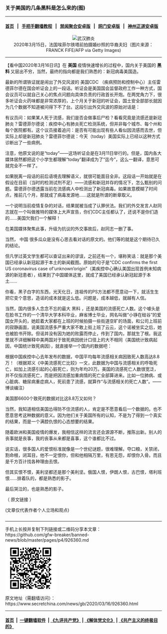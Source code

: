 ### 关于美国的几条黑料是怎么来的(图)
------------------------

#### [首页](https://github.com/gfw-breaker/banned-news/blob/master/README.md) &nbsp;&nbsp;|&nbsp;&nbsp; [手把手翻墙教程](https://github.com/gfw-breaker/guides/wiki) &nbsp;&nbsp;|&nbsp;&nbsp; [禁闻聚合安卓版](https://github.com/gfw-breaker/bn-android) &nbsp;&nbsp;|&nbsp;&nbsp; [网门安卓版](https://github.com/oGate2/oGate) &nbsp;&nbsp;|&nbsp;&nbsp; [神州正道安卓版](https://github.com/SzzdOgate/update) 



<div class="article_right" style="fone-color:#000">
 <p style="text-align:center">
  <img alt="武汉肺炎" src="//img3.secretchina.com/pic/2020/3-16/p2648741a211146399-ss.jpg" style="height:422px; width:600px"/>
  <br>
   2020年3月15日，法国埃菲尔铁塔前拍摄婚纱照的华裔夫妇（图片来源：FRANCK FIFE/AFP via Getty Images)
   <span id="hideid" name="hideid" style="color:red;display:none;">
    <span href="https://www.secretchina.com">
    </span>
   </span>
  </br>
 </p>
 <div id="txt-mid1-t21-2017">
  

---


  </div>
 </div>
 <p>
  【看中国2020年3月16日讯】在
  <strong>
   <span href="https://www.secretchina.com/news/gb/tag/美国" target="_blank">
    美国
   </span>
  </strong>
  疫情快速增长的过程中，国内关于美国的
  <strong>
   黑料
  </strong>
  又层出不穷，当然，最终的指向都是我们熟悉的：新冠病毒美国造。
  <span id="hideid" name="hideid" style="color:red;display:none;">
   <span href="https://www.secretchina.com">
   </span>
  </span>
 </p>
 <p>
  最新的所谓铁证就是闹出了外交风波的
  <span href="https://zh.wikipedia.org/zh-hans/%E7%BE%8E%E5%9B%BD%E7%96%BE%E7%97%85%E6%8E%A7%E5%88%B6%E4%B8%8E%E9%A2%84%E9%98%B2%E4%B8%AD%E5%BF%83" target="_blank">
   美国CDC
  </span>
  （疾病预防和控制中心）主任雷德菲尔德在国会听证会上的一段话。听证会是美国国会监督政府工作一种方式，国会议员可以就自己关心的焦点问题向具体负责的行政首长开炮。在两党角力下，很多听证会火药味都是非常浓厚的，上个月关于新冠的听证会，国土安全部部长就因为几个数据不知道被问得下不了台。这段引出外交风波的原始对话是：
 </p>
 <p>
  有议员问：如果某人死于流感，我们是否会做事后尸检？看看究竟是流感还是新冠肺炎？雷德菲尔德说：疾控中心有肺炎死亡检测系统，但并非每个城市、每个州和每个医院都有。这个议员接着追问：是否有可能出现有些人看似因流感而去世，但实际上却是新冠肺炎？雷德菲尔德说：今天（today）美国实际上已经以这种方式诊断出了一些病例。
 </p>
 <p>
  注意，他原文说的是“today”——这场听证会是在3月11日举行的。但是，国内各大媒体居然都把这个小学生都理解“today”翻译成为了“迄今”，这么一翻译，意思可就完全不一样了。
 </p>
 <p>
  如果脱离一段话的前后语境去理解语义，就很可能面目全非。这段话一开始就是在假设在目前（当时的检测试剂不足）——流感和新冠并存的情况下，怎么甄别的问题。雷德菲尔德透露当前在流感病人中检测出了新冠病毒。如果故意模糊了时间点，推前几个月，那就成了病毒发源地……这就是所谓的断章取义。
 </p>
 <p>
  一个说明当前疫情复杂的对话，结果就被当成了认罪伏法。我们的外交发言人赵同志就在一个叫做推特的媒体上大声宣告，你们CDC主任都认了，还说不是你们造的……美国欠我们一个解释！
 </p>
 <p>
  在美国媒体聚焦此事，升级为抗议的外交事故后，赵同志一删了事。
 </p>
 <p>
  当然，
  <span href="https://www.secretchina.com" target="_blank">
   中国
  </span>
  很多瓜众是没有心思去看对话的原文的。他们等的就是这个期待已久的结论。
 </p>
 <p>
  但凡学过英文学生都可以查证出来的谬误，之前还有一个，堪称笑话：就是那个美国已经承认新冠起源于本土的新闻截图。原始的句子是“CDC confirms the first US coronavirus case of‘unknown’origin”（美疾控中心确认美国出现首例未知病源的新冠患者），结果到了中国媒体这里，就成了美国已经承认新冠起源于本土……
 </p>
 <p>
  你看，黑子白字的东西，光天化日，连祖传的PS方法都不愿意动一下，就活生生把它变个意思，造谣的成本就是这么低。问题是，成本越低，就越有人信。
 </p>
 <p>
  当然，国内很多人念念不忘的最大
  <span href="https://www.secretchina.com/news/gb/tag/黑料" target="_blank">
   黑料
  </span>
  ，还是美国的流感死亡人数。这个噱头是在脸书工作的一个清华大学本科毕业，麻省博士毕业，网名叫做“小铮在硅谷”的爱国女开头的，她趁着大家都在上班的时候拍摄一些街道空旷的场面，和公司上班前的寂静画面，说美国流感多严重大家不敢上街上班了云云，这个谣被坐实之后，她也被脸书开除。但谣并没有因为她的败露而停止，传到了国内，那就生了根。我这里就不详细解释中美两国对于致死病因统计口径上的大不相同（美国统计致病起因，中国统计致死病因），就直接举一个国内的数据吧：
 </p>
 <p>
  根据中国疾控中心去年发布的数据，中国平均每年流感相关病因致死人数高达8.8万！（根据郑义《中美流感死亡比较》一文，此数据为中国与流感相关的呼吸死亡，如加上流感引起的心脏死亡，则为年均20万。美国的流感死亡人数很宽泛，并不仅指流感死亡，而是把因流感加重病情的死亡全部算进来。比如一位肺病、或心脏病、糖尿病重症病人，死前患了流感，就算作“与流感相关的死亡人数”。——博谈编注）
 </p>
 <p>
  美国那6600个致死的数据对比这8.8万又如何？
 </p>
 <p>
  当然，我知道相信美国怂得防不住流感的人，肯定是不愿意看后一个数据的。也不愿意思考这种数据的意义。因为他们关于美国所有的认知，不是为了得到一个真实的结果，而是一个满腔仇恨的心态想要的结果。
 </p>
 <p>
  随着欧洲和美国疫情的爆发，我相信这样的流言还会源源不断，推陈出新。别人的丧事就是丧事，我的丧事从来都是喜事，这个谁都比不过。
 </p>
 <p>
  说实话，很多国人的爱恨标准就像是一个世纪谜题，很难理解。夺口粮，关禁闭，割命根，闭耳目，他不一定恨你，但和他相隔万里，有恩无怨，却恨你入骨。而且是千方百计找各种理由去恨。
 </p>
 <p>
  但其实恨不恨，美利坚都还是那个美利坚。俄国人恨，伊朗人恨，古巴恨，塔利班恨……排着队的，都是熟悉的影子。
 </p>
 <p>
  最后哭泣的，也是熟悉的影子。
 </p>
 <p>
  （
  <span href="https://www.facebook.com/man.tank.1804/timeline?lst=540007293%3A100021814865568%3A1584298401" target="_blank">
   原文链接
  </span>
  ）
 </p>
 (文章仅代表作者个人立场和观点)
 <center>
  <div>
   <div id="txt-mid2-t22-2017" style="display: block;  max-height: 351px;  overflow: hidden;">
    <div id="SC-21xxx">
    </div>
    <ins class="adsbygoogle" data-ad-client="ca-pub-1276641434651360" data-ad-format="auto" data-ad-slot="4301710469" data-full-width-responsive="true" style="display:block">
    </ins>
   </div>
  </div>
 </center>
 <div style="padding-top:12px;">
 </div>
</div>

<hr/>
手机上长按并复制下列链接或二维码分享本文章：<br/>
https://github.com/gfw-breaker/banned-news/blob/master/pages/p4/926360.md <br/>
<a href='https://github.com/gfw-breaker/banned-news/blob/master/pages/p4/926360.md'><img src='https://github.com/gfw-breaker/banned-news/blob/master/pages/p4/926360.md.png'/></a> <br/>
原文地址（需翻墙访问）：https://www.secretchina.com/news/gb/2020/03/16/926360.html


------------------------
#### [首页](https://github.com/gfw-breaker/banned-news/blob/master/README.md) &nbsp;|&nbsp; [一键翻墙软件](https://github.com/gfw-breaker/nogfw/blob/master/README.md) &nbsp;| [《九评共产党》](https://github.com/gfw-breaker/9ping.md/blob/master/README.md#九评之一评共产党是什么) | [《解体党文化》](https://github.com/gfw-breaker/jtdwh.md/blob/master/README.md) | [《共产主义的终极目的》](https://github.com/gfw-breaker/gczydzjmd.md/blob/master/README.md)


<img src='http://gfw-breaker.win/banned-news/pages/p4/926360.md' width='0px' height='0px'/>